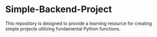 # Simple-Backend-Project
This repository is designed to provide a learning resource for creating simple projects utilizing fundamental Python functions.
